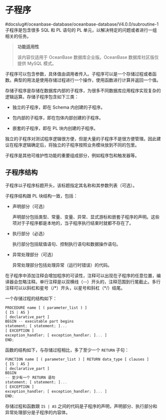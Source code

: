 子程序 
========================
#docslug#/oceanbase-database/oceanbase-database/V4.0.0/subroutine-1
子程序是包含很多 SQL 和 PL 语句的 PL 单元，以解决特定的问题或者进行一组相关的任务。


>**功能适用性**
>
>该内容仅适用于 OceanBase 数据库企业版。OceanBase 数据库社区版仅提供 MySQL 模式。

子程序可以包含参数，具体值由调用者传入。子程序可以是一个存储过程或者函数。典型的用法是使用存储过程进行一个操作，使用函数进行计算并返回一个值。

存储子程序是存储在数据库内部的子程序，为很多不同数据库应用程序实现复杂的逻辑运算。存储子程序包含如下三类：

* 独立的子程序，即在 Schema 内创建的子程序。

  

* 包内部的子程序，即在包体内部创建的子程序。

  

* 嵌套的子程序，即在 PL 块内创建的子程序。

  




独立的子程序对测试程序逻辑很方便，但是大量的子程序不是很方便管理。因此建议在程序逻辑确定后，将独立的子程序按照业务模块放到不同的包里。

子程序是其他可维护性功能的重要组成部分，例如程序包和触发器等。

子程序结构 
--------------------------

子程序以子程序标题开头，该标题指定其名称和其参数列表（可选）。

子程序结构跟 PL 块结构一致，包括：

* 声明部分（可选）

  声明部分包括类型、常量、变量、异常、显式游标和嵌套子程序的声明。这些项对于子程序都是本地的，当子程序执行结束时就都不存在了。
  



* 执行部分（必选）

  执行部分包括赋值语句、控制执行语句和数据操作语句。
  


* 异常处理部分（可选）

  异常处理部分包括处理异常（运行时错误）的代码。
  




在子程序中添加注释会增加程序的可读性，注释可以出现在子程序的任意位置，编译器会忽略注释。单行注释是以双横线（--）开头的，注释范围到行尾截止。多行注释可以以斜杠和星号（/\*）开头，以星号和斜杠（\*/）结尾。

一个存储过程的结构如下：

```javascript
PROCEDURE name [ ( parameter_list ) ]
{ IS | AS }
[ declarative_part ]
BEGIN -- executable part begins
statement; [ statement; ]...
[ EXCEPTION ]
exception_handler; [ exception_handler; ]... ]
END;
```



函数的结构如下，与存储过程相比，多了至少一个 `RETURN` 子句：

```javascript
FUNCTION name [ ( parameter_list ) ] RETURN data_type [ clauses ]
{ IS | AS }
[ declarative_part ]
BEGIN  
-- 至少有一个 RETURN 语句
statement; [ statement; ]...
[ EXCEPTION ]
exception_handler; [ exception_handler; ]... ]
END;
```



存储过程和函数跟 `IS | AS` 之间的代码是子程序的声明，声明部分、执行部分和异常处理部分是子程序的内容体。
